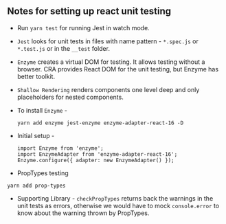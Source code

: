 ## Notes for setting up react unit testing

- Run `yarn test` for running Jest in watch mode.
- `Jest` looks for unit tests in files with name pattern - `*.spec.js` or `*.test.js` or in the `__test` folder.
- `Enzyme` creates a virtual DOM for testing. It allows testing without a browser. CRA provides React DOM for the unit testing, but Enzyme has better toolkit.
- `Shallow Rendering` renders components one level deep and only placeholders for nested components.
- To install `Enzyme` -
    ```
    yarn add enzyme jest-enzyme enzyme-adapter-react-16 -D
    ```
- Initial setup -
  ```
  import Enzyme from 'enzyme';
  import EnzymeAdapter from 'enzyme-adapter-react-16';
  Enzyme.configure({ adapter: new EnzymeAdapter() });
  ```

- PropTypes testing
```
yarn add prop-types
```
  * Supporting Library - `checkPropTypes` returns back the warnings in the unit tests as errors, otherwise we would
  have to mock `console.error` to know about the warning thrown by PropTypes.
